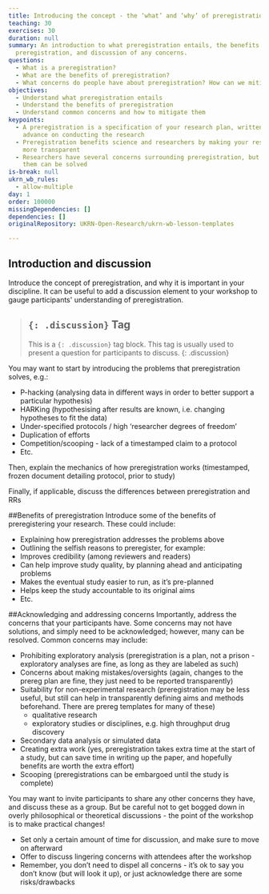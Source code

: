 ```yaml
---
title: Introducing the concept - the ‘what’ and ‘why’ of preregistration
teaching: 30
exercises: 30
duration: null
summary: An introduction to what preregistration entails, the benefits of
  preregistration, and discussion of any concerns.
questions:
  - What is a preregistration?
  - What are the benefits of preregistration?
  - What concerns do people have about preregistration? How can we mitigate them?
objectives:
  - Understand what preregistration entails
  - Understand the benefits of preregistration
  - Understand common concerns and how to mitigate them
keypoints:
  - A preregistration is a specification of your research plan, written in
    advance on conducting the research
  - Preregistration benefits science and researchers by making your research
    more transparent
  - Researchers have several concerns surrounding preregistration, but many of
    them can be solved
is-break: null
ukrn_wb_rules:
  - allow-multiple
day: 1
order: 100000
missingDependencies: []
dependencies: []
originalRepository: UKRN-Open-Research/ukrn-wb-lesson-templates

---
```

## Introduction and discussion
Introduce the concept of preregistration, and why it is important in your discipline. It can be useful to add a discussion element to your workshop to gauge participants' understanding of preregistration.

> ## `{: .discussion}` Tag
> This is a `{: .discussion}` tag block.
> This tag is usually used to present a question for participants to discuss.
{: .discussion}

You may want to start by introducing the problems that preregistration solves, e.g.:
- P-hacking (analysing data in different ways in order to better support a particular hypothesis)
- HARKing (hypothesising after results are known, i.e. changing hypotheses to fit the data)
- Under-specified protocols / high ‘researcher degrees of freedom’
- Duplication of efforts
- Competition/scooping - lack of a timestamped claim to a protocol
- Etc.

Then, explain the mechanics of how preregistration works (timestamped, frozen document detailing protocol, prior to study)

Finally, if applicable, discuss the differences between preregistration and RRs


##Benefits of preregistration 
Introduce some of the benefits of preregistering your research. These could include:
- Explaining how preregistration addresses the problems above
- Outlining the selfish reasons to preregister, for example:
- Improves credibility (among reviewers and readers)
- Can help improve study quality, by planning ahead and anticipating problems
- Makes the eventual study easier to run, as it’s pre-planned
- Helps keep the study accountable to its original aims 
- Etc.


##Acknowledging and addressing concerns
Importantly, address the concerns that your participants have. Some concerns may not have solutions, and simply need to be acknowledged; however, many can be resolved. Common concerns may include:
- Prohibiting exploratory analysis (preregistration is a plan, not a prison - exploratory analyses are fine, as long as they are labeled as such)
- Concerns about making mistakes/oversights (again, changes to the prereg plan are fine, they just need to be reported transparently)
- Suitability for non-experimental research (preregistration may be less useful, but still can help in transparently defining aims and methods beforehand. There are prereg templates for many of these)
	- qualitative research 
	- exploratory studies or disciplines, e.g. high throughput drug discovery 
- Secondary data analysis or simulated data
- Creating extra work (yes, preregistration takes extra time at the start of a study, but can save time in writing up the paper, and hopefully benefits are worth the extra effort)
- Scooping (preregistrations can be embargoed until the study is complete)

You may want to invite participants to share any other concerns they have, and discuss these as a group. But be careful not to get bogged down in overly philosophical or theoretical discussions - the point of the workshop is to make practical changes!
- Set only a certain amount of time for discussion, and make sure to move on afterward
- Offer to discuss lingering concerns with attendees after the workshop
- Remember, you don’t need to dispel all concerns - it’s ok to say you don’t know (but will look it up), or just acknowledge there are some risks/drawbacks

